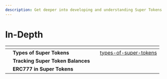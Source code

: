 ```yaml
---
description: Get deeper into developing and understanding Super Tokens
---
```


# In-Depth

<table data-view="cards"><thead><tr><th></th><th></th><th></th><th data-hidden data-card-target data-type="content-ref"></th></tr></thead><tbody><tr><td></td><td><strong>Types of Super Tokens</strong></td><td></td><td><a href="types-of-super-tokens/">types-of-super-tokens</a></td></tr><tr><td></td><td><strong>Tracking Super Token Balances</strong></td><td></td><td></td></tr><tr><td><strong></strong></td><td><strong>ERC777 in Super Tokens</strong></td><td></td><td></td></tr></tbody></table>

